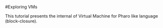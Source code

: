 #Exploring VMs

This tutorial presents the internal of Virtual Machine for Pharo like language (block-closure).